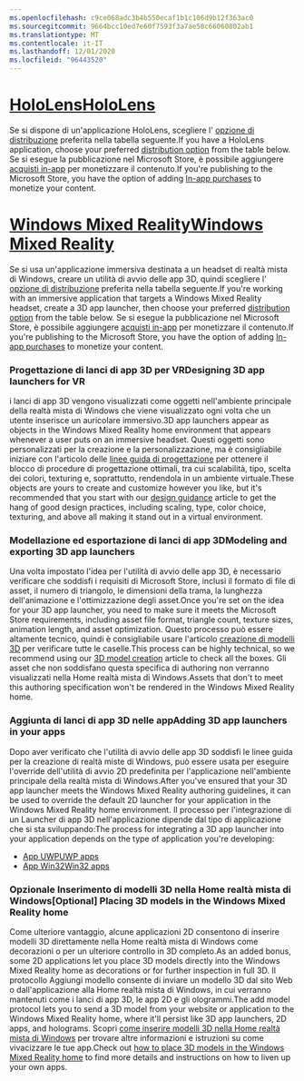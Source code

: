 ```yaml
---
ms.openlocfilehash: c9ce068adc3b4b550ecaf1b1c106d9b12f363ac0
ms.sourcegitcommit: 9664bcc10ed7e60f7593f3a7ae58c66060802ab1
ms.translationtype: MT
ms.contentlocale: it-IT
ms.lasthandoff: 12/01/2020
ms.locfileid: "96443520"
---
```

# <a name="hololens"></a>[<span data-ttu-id="ce992-101">HoloLens</span><span class="sxs-lookup"><span data-stu-id="ce992-101">HoloLens</span></span>](#tab/hololens)

<span data-ttu-id="ce992-102">Se si dispone di un'applicazione HoloLens, scegliere l' [opzione di distribuzione](../distribute-overview.md#distribution-options) preferita nella tabella seguente.</span><span class="sxs-lookup"><span data-stu-id="ce992-102">If you have a HoloLens application, choose your preferred [distribution option](../distribute-overview.md#distribution-options) from the table below.</span></span> <span data-ttu-id="ce992-103">Se si esegue la pubblicazione nel Microsoft Store, è possibile aggiungere [acquisti in-app](../in-app-purchases.md) per monetizzare il contenuto.</span><span class="sxs-lookup"><span data-stu-id="ce992-103">If you're publishing to the Microsoft Store, you have the option of adding [In-app purchases](../in-app-purchases.md) to monetize your content.</span></span>

# <a name="windows-mixed-reality"></a>[<span data-ttu-id="ce992-104">Windows Mixed Reality</span><span class="sxs-lookup"><span data-stu-id="ce992-104">Windows Mixed Reality</span></span>](#tab/wmr)

<span data-ttu-id="ce992-105">Se si usa un'applicazione immersiva destinata a un headset di realtà mista di Windows, creare un utilità di avvio delle app 3D, quindi scegliere l' [opzione di distribuzione](../distribute-overview.md#distribution-options) preferita nella tabella seguente.</span><span class="sxs-lookup"><span data-stu-id="ce992-105">If you're working with an immersive application that targets a Windows Mixed Reality headset, create a 3D app launcher, then choose your preferred [distribution option](../distribute-overview.md#distribution-options) from the table below.</span></span> <span data-ttu-id="ce992-106">Se si esegue la pubblicazione nel Microsoft Store, è possibile aggiungere [acquisti in-app](../in-app-purchases.md) per monetizzare il contenuto.</span><span class="sxs-lookup"><span data-stu-id="ce992-106">If you're publishing to the Microsoft Store, you have the option of adding [In-app purchases](../in-app-purchases.md) to monetize your content.</span></span>

### <a name="designing-3d-app-launchers-for-vr"></a><span data-ttu-id="ce992-107">Progettazione di lanci di app 3D per VR</span><span class="sxs-lookup"><span data-stu-id="ce992-107">Designing 3D app launchers for VR</span></span> 

<span data-ttu-id="ce992-108">i lanci di app 3D vengono visualizzati come oggetti nell'ambiente principale della realtà mista di Windows che viene visualizzato ogni volta che un utente inserisce un auricolare immersivo.</span><span class="sxs-lookup"><span data-stu-id="ce992-108">3D app launchers appear as objects in the Windows Mixed Reality home environment that appears whenever a user puts on an immersive headset.</span></span> <span data-ttu-id="ce992-109">Questi oggetti sono personalizzati per la creazione e la personalizzazione, ma è consigliabile iniziare con l'articolo delle [linee guida di progettazione](../3d-app-launcher-design-guidance.md) per ottenere il blocco di procedure di progettazione ottimali, tra cui scalabilità, tipo, scelta dei colori, texturing e, soprattutto, rendendola in un ambiente virtuale.</span><span class="sxs-lookup"><span data-stu-id="ce992-109">These objects are yours to create and customize however you like, but it's recommended that you start with our [design guidance](../3d-app-launcher-design-guidance.md) article to get the hang of good design practices, including scaling, type, color choice, texturing, and above all making it stand out in a virtual environment.</span></span>

### <a name="modeling-and-exporting-3d-app-launchers"></a><span data-ttu-id="ce992-110">Modellazione ed esportazione di lanci di app 3D</span><span class="sxs-lookup"><span data-stu-id="ce992-110">Modeling and exporting 3D app launchers</span></span>

<span data-ttu-id="ce992-111">Una volta impostato l'idea per l'utilità di avvio delle app 3D, è necessario verificare che soddisfi i requisiti di Microsoft Store, inclusi il formato di file di asset, il numero di triangolo, le dimensioni della trama, la lunghezza dell'animazione e l'ottimizzazione degli asset.</span><span class="sxs-lookup"><span data-stu-id="ce992-111">Once you're set on the idea for your 3D app launcher, you need to make sure it meets the Microsoft Store requirements, including asset file format, triangle count, texture sizes, animation length, and asset optimization.</span></span> <span data-ttu-id="ce992-112">Questo processo può essere altamente tecnico, quindi è consigliabile usare l'articolo [creazione di modelli 3D](../creating-3d-models-for-use-in-the-windows-mixed-reality-home.md) per verificare tutte le caselle.</span><span class="sxs-lookup"><span data-stu-id="ce992-112">This process can be highly technical, so we recommend using our [3D model creation](../creating-3d-models-for-use-in-the-windows-mixed-reality-home.md) article to check all the boxes.</span></span> <span data-ttu-id="ce992-113">Gli asset che non soddisfano questa specifica di authoring non verranno visualizzati nella Home realtà mista di Windows.</span><span class="sxs-lookup"><span data-stu-id="ce992-113">Assets that don't to meet this authoring specification won't be rendered in the Windows Mixed Reality home.</span></span>

### <a name="adding-3d-app-launchers-in-your-apps"></a><span data-ttu-id="ce992-114">Aggiunta di lanci di app 3D nelle app</span><span class="sxs-lookup"><span data-stu-id="ce992-114">Adding 3D app launchers in your apps</span></span>

<span data-ttu-id="ce992-115">Dopo aver verificato che l'utilità di avvio delle app 3D soddisfi le linee guida per la creazione di realtà miste di Windows, può essere usata per eseguire l'override dell'utilità di avvio 2D predefinita per l'applicazione nell'ambiente principale della realtà mista di Windows.</span><span class="sxs-lookup"><span data-stu-id="ce992-115">After you've ensured that your 3D app launcher meets the Windows Mixed Reality authoring guidelines, it can be used to override the default 2D launcher for your application in the Windows Mixed Reality home environment.</span></span> <span data-ttu-id="ce992-116">Il processo per l'integrazione di un Launcher di app 3D nell'applicazione dipende dal tipo di applicazione che si sta sviluppando:</span><span class="sxs-lookup"><span data-stu-id="ce992-116">The process for integrating a 3D app launcher into your application depends on the type of application you're developing:</span></span>

* [<span data-ttu-id="ce992-117">App UWP</span><span class="sxs-lookup"><span data-stu-id="ce992-117">UWP apps</span></span>](../implementing-3d-app-launchers.md)
* [<span data-ttu-id="ce992-118">App Win32</span><span class="sxs-lookup"><span data-stu-id="ce992-118">Win32 apps</span></span>](../implementing-3d-app-launchers-win32.md)

### <a name="optional-placing-3d-models-in-the-windows-mixed-reality-home"></a><span data-ttu-id="ce992-119">Opzionale Inserimento di modelli 3D nella Home realtà mista di Windows</span><span class="sxs-lookup"><span data-stu-id="ce992-119">[Optional] Placing 3D models in the Windows Mixed Reality home</span></span>

<span data-ttu-id="ce992-120">Come ulteriore vantaggio, alcune applicazioni 2D consentono di inserire modelli 3D direttamente nella Home realtà mista di Windows come decorazioni o per un ulteriore controllo in 3D completo.</span><span class="sxs-lookup"><span data-stu-id="ce992-120">As an added bonus, some 2D applications let you place 3D models directly into the Windows Mixed Reality home as decorations or for further inspection in full 3D.</span></span> <span data-ttu-id="ce992-121">Il protocollo Aggiungi modello consente di inviare un modello 3D dal sito Web o dall'applicazione alla Home realtà mista di Windows, in cui verranno mantenuti come i lanci di app 3D, le app 2D e gli ologrammi.</span><span class="sxs-lookup"><span data-stu-id="ce992-121">The add model protocol lets you to send a 3D model from your website or application to the Windows Mixed Reality home, where it'll persist like 3D app launchers, 2D apps, and holograms.</span></span> <span data-ttu-id="ce992-122">Scopri [come inserire modelli 3D nella Home realtà mista di Windows](../enable-placement-of-3d-models-in-the-home.md) per trovare altre informazioni e istruzioni su come vivacizzare le tue app.</span><span class="sxs-lookup"><span data-stu-id="ce992-122">Check out [how to place 3D models in the Windows Mixed Reality home](../enable-placement-of-3d-models-in-the-home.md) to find more details and instructions on how to liven up your own apps.</span></span>